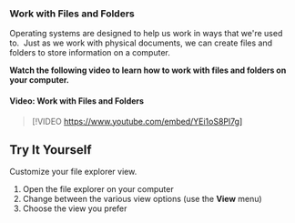 ### Work with Files and Folders
Operating systems are designed to help us work in ways that we're used to.  Just as we work with physical documents, we can create files and folders to store information on a computer.

**Watch the following video to learn how to work with files and folders on your computer.**


#### Video: Work with Files and Folders
> [!VIDEO https://www.youtube.com/embed/YEi1oS8Pl7g]


## Try It Yourself

Customize your file explorer view.

1.  Open the file explorer on your computer
2.  Change between the various view options (use the **View** menu)
3.  Choose the view you prefer
